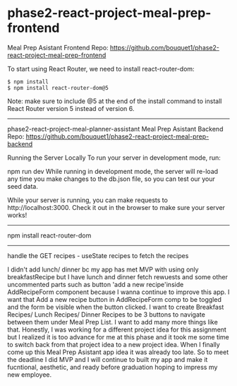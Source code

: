 # phase2-react-project-meal-prep-frontend

Meal Prep Asistant Frontend Repo: https://github.com/bouquet1/phase2-react-project-meal-prep-frontend

To start using React Router, we need to install react-router-dom:

```
$ npm install
$ npm install react-router-dom@5
```

Note: make sure to include @5 at the end of the install command to install React Router version 5 instead of version 6.

---

phase2-react-project-meal-planner-assistant
Meal Prep Asistant Backend Repo: https://github.com/bouquet1/phase2-react-project-meal-prep-backend

Running the Server Locally
To run your server in development mode, run:

npm run dev
While running in development mode, the server will re-load any time you make changes to the db.json file, so you can test our your seed data.

While your server is running, you can make requests to http://localhost:3000. Check it out in the browser to make sure your server works!

---

npm install react-router-dom

---

handle the GET recipes - useState recipes to fetch the recipes

I didn't add lunch/ dinner bc my app has met MVP with using only breakfastRecipe
but I have lunch and dinner fetch rewuests and some other uncommented parts such as button 'add a new recipe'inside AddRecipeForm component because I wanna continue to improve this app. I want that Add a new recipe button in AddRecipeForm comp to be toggled and the form be visible when the button clicked. I want to create Breakfast Recipes/ Lunch Recipes/ Dinner Recipes to be 3 buttons to navigate between them under Meal Prep List. I want to add many more things like that. Honestly, I was working for a different project idea for this assignment but I realized it is too advance for me at this phase and it took me some time to switch back from that project idea to a new project idea. When I finally come up this Meal Prep Asistant app idea it was already too late. So to meet the deadline I did MVP and I will continue to built my app and make it fucntional, aesthetic, and ready before graduation hoping to impress my new employee.
